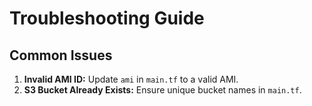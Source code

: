 # Troubleshooting Guide
## Common Issues
1. **Invalid AMI ID:** Update `ami` in `main.tf` to a valid AMI.
2. **S3 Bucket Already Exists:** Ensure unique bucket names in `main.tf`.
